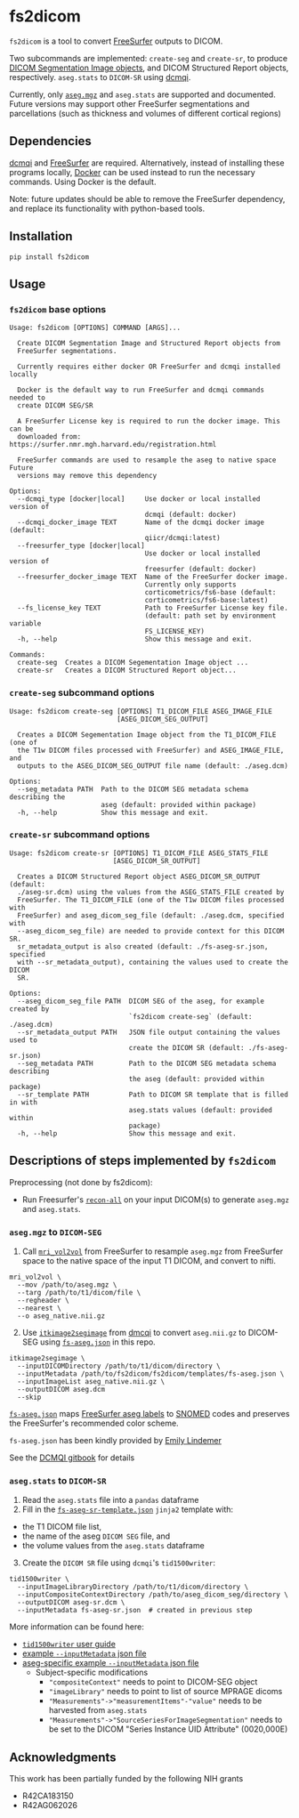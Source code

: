# fs2dicom
`fs2dicom` is a tool to convert [FreeSurfer](https://surfer.nmr.mgh.harvard.edu/) outputs to DICOM.

Two subcommands are implemented: `create-seg` and `create-sr`, to produce [DICOM Segmentation Image objects](https://qiicr.gitbooks.io/dicom4qi/content/results/seg.html), and DICOM Structured Report objects, respectively. `aseg.stats` to `DICOM-SR` using [dcmqi](https://github.com/QIICR/dcmqi/).

Currently, only [`aseg.mgz`](http://surfer.nmr.mgh.harvard.edu/fswiki/SubcorticalSegmentation/) and `aseg.stats`  are supported and documented. Future versions may support other FreeSurfer segmentations and parcellations (such as thickness and volumes of different cortical regions)

## Dependencies
[dcmqi](https://github.com/QIICR/dcmqi) and [FreeSurfer](https://surfer.nmr.mgh.harvard.edu/fswiki/DownloadAndInstall) are required. Alternatively, instead of installing these programs locally, [Docker](https://docs.docker.com/install/) can be used instead to run the necessary commands. Using Docker is the default.

Note: future updates should be able to remove the FreeSurfer dependency, and replace its functionality with python-based tools.

## Installation

```
pip install fs2dicom
```

## Usage
### `fs2dicom` base options
```
Usage: fs2dicom [OPTIONS] COMMAND [ARGS]...

  Create DICOM Segmentation Image and Structured Report objects from
  FreeSurfer segmentations.

  Currently requires either docker OR FreeSurfer and dcmqi installed locally

  Docker is the default way to run FreeSurfer and dcmqi commands needed to
  create DICOM SEG/SR

  A FreeSurfer License key is required to run the docker image. This can be
  downloaded from: https://surfer.nmr.mgh.harvard.edu/registration.html

  FreeSurfer commands are used to resample the aseg to native space Future
  versions may remove this dependency

Options:
  --dcmqi_type [docker|local]     Use docker or local installed version of
                                  dcmqi (default: docker)
  --dcmqi_docker_image TEXT       Name of the dcmqi docker image (default:
                                  qiicr/dcmqi:latest)
  --freesurfer_type [docker|local]
                                  Use docker or local installed version of
                                  freesurfer (default: docker)
  --freesurfer_docker_image TEXT  Name of the FreeSurfer docker image.
                                  Currently only supports
                                  corticometrics/fs6-base (default:
                                  corticometrics/fs6-base:latest)
  --fs_license_key TEXT           Path to FreeSurfer License key file.
                                  (default: path set by environment variable
                                  FS_LICENSE_KEY)
  -h, --help                      Show this message and exit.

Commands:
  create-seg  Creates a DICOM Segementation Image object ...
  create-sr   Creates a DICOM Structured Report object...
```
### `create-seg` subcommand options
```
Usage: fs2dicom create-seg [OPTIONS] T1_DICOM_FILE ASEG_IMAGE_FILE
                           [ASEG_DICOM_SEG_OUTPUT]

  Creates a DICOM Segementation Image object from the T1_DICOM_FILE (one of
  the T1w DICOM files processed with FreeSurfer) and ASEG_IMAGE_FILE, and
  outputs to the ASEG_DICOM_SEG_OUTPUT file name (default: ./aseg.dcm)

Options:
  --seg_metadata PATH  Path to the DICOM SEG metadata schema describing the
                       aseg (default: provided within package)
  -h, --help           Show this message and exit.
```
### `create-sr` subcommand options
```
Usage: fs2dicom create-sr [OPTIONS] T1_DICOM_FILE ASEG_STATS_FILE
                          [ASEG_DICOM_SR_OUTPUT]

  Creates a DICOM Structured Report object ASEG_DICOM_SR_OUTPUT (default:
  ./aseg-sr.dcm) using the values from the ASEG_STATS_FILE created by
  FreeSurfer. The T1_DICOM_FILE (one of the T1w DICOM files processed with
  FreeSurfer) and aseg_dicom_seg_file (default: ./aseg.dcm, specified with
  --aseg_dicom_seg_file) are needed to provide context for this DICOM SR.
  sr_metadata_output is also created (default: ./fs-aseg-sr.json, specified
  with --sr_metadata_output), containing the values used to create the DICOM
  SR.

Options:
  --aseg_dicom_seg_file PATH  DICOM SEG of the aseg, for example created by
                              `fs2dicom create-seg` (default: ./aseg.dcm)
  --sr_metadata_output PATH   JSON file output containing the values used to
                              create the DICOM SR (default: ./fs-aseg-sr.json)
  --seg_metadata PATH         Path to the DICOM SEG metadata schema describing
                              the aseg (default: provided within package)
  --sr_template PATH          Path to DICOM SR template that is filled in with
                              aseg.stats values (default: provided within
                              package)
  -h, --help                  Show this message and exit.

```

## Descriptions of steps implemented by `fs2dicom`
Preprocessing (not done by fs2dicom):
 - Run Freesurfer's [`recon-all`](https://surfer.nmr.mgh.harvard.edu/fswiki/ReconAllDevTable) on your input DICOM(s) to generate `aseg.mgz` and `aseg.stats`.

### `aseg.mgz` to `DICOM-SEG`
1. Call [`mri_vol2vol`](https://surfer.nmr.mgh.harvard.edu/fswiki/mri_vol2vol) from FreeSurfer to resample `aseg.mgz` from FreeSurfer space to the native space of the input T1 DICOM, and convert to nifti.
```
mri_vol2vol \
  --mov /path/to/aseg.mgz \
  --targ /path/to/t1/dicom/file \
  --regheader \
  --nearest \
  --o aseg_native.nii.gz
```
2. Use [`itkimage2segimage`](https://qiicr.gitbooks.io/dcmqi-guide/user_guide/itkimage2segimage.html) from [dmcqi](https://github.com/QIICR/dcmqi) to convert `aseg.nii.gz` to DICOM-SEG using [`fs-aseg.json`](fs2dicom/templates/fs-aseg.json) in this repo.
```
itkimage2segimage \
  --inputDICOMDirectory /path/to/t1/dicom/directory \
  --inputMetadata /path/to/fs2dicom/fs2dicom/templates/fs-aseg.json \
  --inputImageList aseg_native.nii.gz \
  --outputDICOM aseg.dcm
  --skip
```

[`fs-aseg.json`](fs2dicom/templates/fs-aseg.json) maps [FreeSurfer aseg labels](https://surfer.nmr.mgh.harvard.edu/fswiki/FsTutorial/AnatomicalROI/FreeSurferColorLUT) to [SNOMED](https://www.snomed.org/) codes and preserves the FreeSurfer's recommended color scheme.

`fs-aseg.json` has been kindly provided by [Emily Lindemer](https://www.linkedin.com/in/emily-lindemer-87206667/)

See the [DCMQI gitbook](https://qiicr.gitbooks.io/dicom4qi/results/seg/freesurfer.html) for details

### `aseg.stats` to `DICOM-SR`
1. Read the `aseg.stats` file into a `pandas` dataframe
2. Fill in  the [`fs-aseg-sr-template.json`](fs2dicom/templates/fs-aseg-sr-template.json) `jinja2` template with:
  - the T1 DICOM file list,
  - the name of the aseg `DICOM SEG` file, and
  - the volume values from the `aseg.stats` dataframe
3. Create the `DICOM SR` file using `dcmqi`'s `tid1500writer`:
```
tid1500writer \
  --inputImageLibraryDirectory /path/to/t1/dicom/directory \
  --inputCompositeContextDirectory /path/to/aseg_dicom_seg/directory \
  --outputDICOM aseg-sr.dcm \
  --inputMetadata fs-aseg-sr.json  # created in previous step
```
More information can be found here:
- [`tid1500writer` user guide](https://qiicr.gitbooks.io/dcmqi-guide/user_guide/tid1500writer.html)
- [example `--inputMetadata` json file](https://github.com/QIICR/dcmqi/blob/master/doc/examples/sr-tid1500-ct-liver-example.json)
- [aseg-specific example `--inputMetadata` json file](examples/fs-aseg-sr.json)
  - Subject-specific modifications
    - `"compositeContext"` needs to point to DICOM-SEG object
    - `"imageLibrary"` needs to point to list of source MPRAGE dicoms
    - `"Measurements"->"measurementItems"-"value"` needs to be harvested from `aseg.stats`
    - `"Measurements"->"SourceSeriesForImageSegmentation"` needs to be set to the DICOM "Series Instance UID Attribute" (0020,000E)

## Acknowledgments

This work has been partially funded by the following NIH grants
  - R42CA183150
  - R42AG062026
